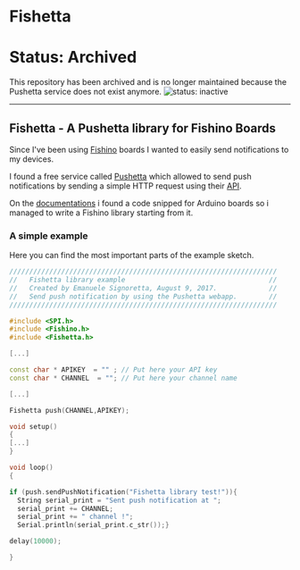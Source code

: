 # Fishetta

# Status: Archived

This repository has been archived and is no longer maintained because the Pushetta service does not exist anymore.
![status: inactive](https://img.shields.io/badge/status-inactive-red.svg)

---

## Fishetta - A Pushetta library for Fishino Boards

Since I've been using [Fishino](https://fishino.com/home.html) boards I wanted to easily send notifications to my devices.

I found a free service called [Pushetta](https://www.pushetta.com/) which allowed to send push notifications by sending  a simple HTTP request using their [API](https://web.archive.org/web/20191026083212/http://www.pushetta.com/pushetta-api/).

On the [documentations](https://web.archive.org/web/20191026165325/http://www.pushetta.com/pushetta-docs) i found a code snipped for Arduino boards so i managed to write a Fishino library starting from it.

### A simple example

Here you can find the most important parts of the example sketch.

```C++
///////////////////////////////////////////////////////////////////
//   Fishetta library example                                    //
//   Created by Emanuele Signoretta, August 9, 2017.             //
//   Send push notification by using the Pushetta webapp.        //
///////////////////////////////////////////////////////////////////

#include <SPI.h>
#include <Fishino.h> 
#include <Fishetta.h>

[...]

const char * APIKEY  = "" ; // Put here your API key 
const char * CHANNEL  = ""; // Put here your channel name

[...]

Fishetta push(CHANNEL,APIKEY); 

void setup()
{
[...]
}

void loop()
{

if (push.sendPushNotification("Fishetta library test!")){
  String serial_print = "Sent push notification at ";
  serial_print += CHANNEL;
  serial_print += " channel !";
  Serial.println(serial_print.c_str());} 

delay(10000);

}
```
